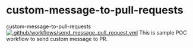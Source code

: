 # custom-message-to-pull-requests
custom-message-to-pull-requests
[![.github/workflows/send_message_pull_request.yml](https://github.com/Cschau0701vip/custom-message-to-pull-requests/actions/workflows/send_message_pull_request.yml/badge.svg)](https://github.com/Cschau0701vip/custom-message-to-pull-requests/actions/workflows/send_message_pull_request.yml)
This is sample POC workflow to send custom message to PR.
